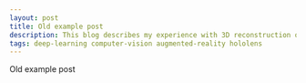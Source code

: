 ```yaml
---
layout: post
title: Old example post
description: This blog describes my experience with 3D reconstruction of stereo endoscopic video, including ARAMIS and MICCAI 2019 EndoVis Challenge (SCARED sub-challenge). We have tried traditional algorithms that optimizes for speed and efficiency, which is implemented in ARAMIS, and also novel deep-learning-based methods to tackle the SCARED challenge.
tags: deep-learning computer-vision augmented-reality hololens
---
```


Old example post